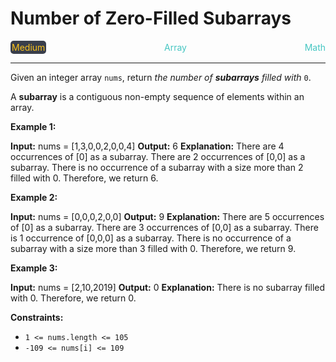 # Number of Zero-Filled Subarrays

<div style="display: flex; justify-content: space-between; align-items: center">
<div style="color: #fac31d;
padding: 2px; background-color: #3a3f4b; border-radius: 5px;">Medium</div>
<div style="color: #46c6c2">Array</div>
<div style="color: #46c6c2">Math</div>
</div>

---

Given an integer array `nums`, return _the number of **subarrays** filled with_ `0`.

A **subarray** is a contiguous non-empty sequence of elements within an array.

**Example 1:**

**Input:** nums = \[1,3,0,0,2,0,0,4\]
**Output:** 6
**Explanation:** 
There are 4 occurrences of \[0\] as a subarray.
There are 2 occurrences of \[0,0\] as a subarray.
There is no occurrence of a subarray with a size more than 2 filled with 0. Therefore, we return 6.

**Example 2:**

**Input:** nums = \[0,0,0,2,0,0\]
**Output:** 9
**Explanation:**
There are 5 occurrences of \[0\] as a subarray.
There are 3 occurrences of \[0,0\] as a subarray.
There is 1 occurrence of \[0,0,0\] as a subarray.
There is no occurrence of a subarray with a size more than 3 filled with 0. Therefore, we return 9.

**Example 3:**

**Input:** nums = \[2,10,2019\]
**Output:** 0
**Explanation:** There is no subarray filled with 0. Therefore, we return 0.

**Constraints:**

*   `1 <= nums.length <= 105`
*   `-109 <= nums[i] <= 109`